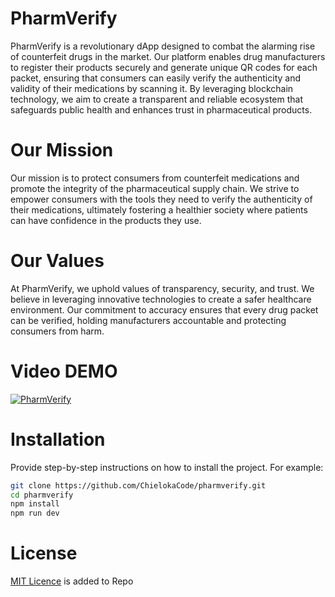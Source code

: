# PharmVerify

PharmVerify is a revolutionary dApp designed to combat the alarming
rise of counterfeit drugs in the market. Our platform enables drug
manufacturers to register their products securely and generate
unique QR codes for each packet, ensuring that consumers can easily
verify the authenticity and validity of their medications by
scanning it. By leveraging blockchain technology, we aim to create a
transparent and reliable ecosystem that safeguards public health and
enhances trust in pharmaceutical products.

# Our Mission

Our mission is to protect consumers from counterfeit medications and
promote the integrity of the pharmaceutical supply chain. We strive
to empower consumers with the tools they need to verify the
authenticity of their medications, ultimately fostering a healthier
society where patients can have confidence in the products they use.

# Our Values

At PharmVerify, we uphold values of transparency, security, and
trust. We believe in leveraging innovative technologies to create a
safer healthcare environment. Our commitment to accuracy ensures
that every drug packet can be verified, holding manufacturers
accountable and protecting consumers from harm.

# Video DEMO

[![PharmVerify](https://img.youtube.com/vi/qLiN4soAJLE/0.jpg)](https://youtu.be/qLiN4soAJLE)

# Installation

Provide step-by-step instructions on how to install the project. For example:

```bash
git clone https://github.com/ChielokaCode/pharmverify.git
cd pharmverify
npm install
npm run dev
```

# License

[MIT Licence](https://github.com/ChielokaCode/pharmverify/blob/main/LICENSE) is added to Repo
